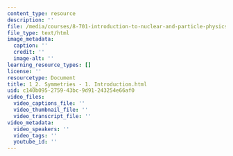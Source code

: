 ```yaml
---
content_type: resource
description: ''
file: /media/courses/8-701-introduction-to-nuclear-and-particle-physics-fall-2020/1_2-symmetries-1-introduction.html
file_type: text/html
image_metadata:
  caption: ''
  credit: ''
  image-alt: ''
learning_resource_types: []
license: ''
resourcetype: Document
title: 1_2. Symmetries - 1. Introduction.html
uid: c140b095-2759-43bc-9d91-243254e66af0
video_files:
  video_captions_file: ''
  video_thumbnail_file: ''
  video_transcript_file: ''
video_metadata:
  video_speakers: ''
  video_tags: ''
  youtube_id: ''
---
```

